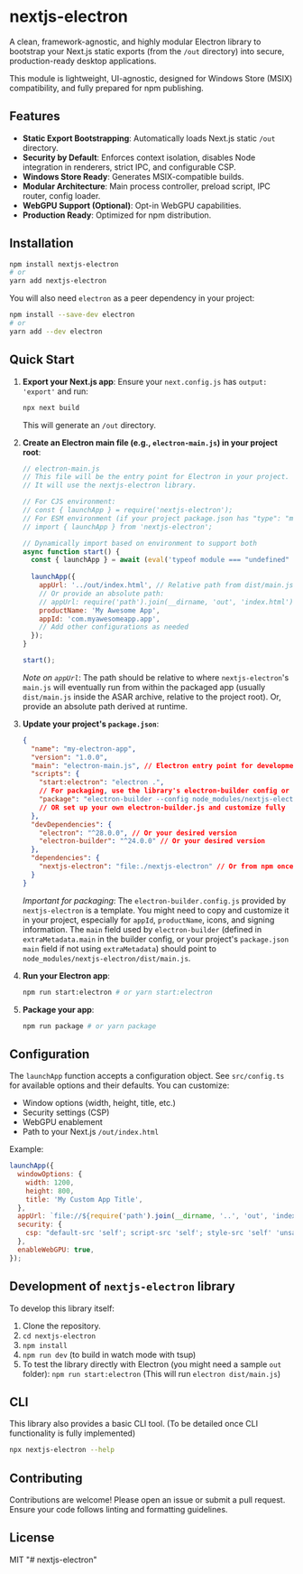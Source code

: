 # nextjs-electron

A clean, framework-agnostic, and highly modular Electron library to bootstrap your Next.js static exports (from the `/out` directory) into secure, production-ready desktop applications.

This module is lightweight, UI-agnostic, designed for Windows Store (MSIX) compatibility, and fully prepared for npm publishing.

## Features

-   **Static Export Bootstrapping**: Automatically loads Next.js static `/out` directory.
-   **Security by Default**: Enforces context isolation, disables Node integration in renderers, strict IPC, and configurable CSP.
-   **Windows Store Ready**: Generates MSIX-compatible builds.
-   **Modular Architecture**: Main process controller, preload script, IPC router, config loader.
-   **WebGPU Support (Optional)**: Opt-in WebGPU capabilities.
-   **Production Ready**: Optimized for npm distribution.

## Installation

```bash
npm install nextjs-electron
# or
yarn add nextjs-electron
```

You will also need `electron` as a peer dependency in your project:
```bash
npm install --save-dev electron
# or
yarn add --dev electron
```

## Quick Start

1.  **Export your Next.js app**:
    Ensure your `next.config.js` has `output: 'export'` and run:
    ```bash
    npx next build
    ```
    This will generate an `/out` directory.

2.  **Create an Electron main file (e.g., `electron-main.js`) in your project root**:

    ```javascript
    // electron-main.js
    // This file will be the entry point for Electron in your project.
    // It will use the nextjs-electron library.

    // For CJS environment:
    // const { launchApp } = require('nextjs-electron');
    // For ESM environment (if your project package.json has "type": "module"):
    // import { launchApp } from 'nextjs-electron';

    // Dynamically import based on environment to support both
    async function start() {
      const { launchApp } = await (eval('typeof module === "undefined" ? import("nextjs-electron") : Promise.resolve(require("nextjs-electron"))'));
      
      launchApp({
        appUrl: '../out/index.html', // Relative path from dist/main.js to your Next.js out/index.html
        // Or provide an absolute path:
        // appUrl: require('path').join(__dirname, 'out', 'index.html'), 
        productName: 'My Awesome App',
        appId: 'com.myawesomeapp.app',
        // Add other configurations as needed
      });
    }

    start();
    ```
    *Note on `appUrl`*: The path should be relative to where `nextjs-electron`'s `main.js` will eventually run from within the packaged app (usually `dist/main.js` inside the ASAR archive, relative to the project root). Or, provide an absolute path derived at runtime.

3.  **Update your project's `package.json`**:

    ```json
    {
      "name": "my-electron-app",
      "version": "1.0.0",
      "main": "electron-main.js", // Electron entry point for development
      "scripts": {
        "start:electron": "electron .",
        // For packaging, use the library's electron-builder config or your own
        "package": "electron-builder --config node_modules/nextjs-electron/electron-builder.config.js"
        // OR set up your own electron-builder.js and customize fully
      },
      "devDependencies": {
        "electron": "^28.0.0", // Or your desired version
        "electron-builder": "^24.0.0" // Or your desired version
      },
      "dependencies": {
        "nextjs-electron": "file:./nextjs-electron" // Or from npm once published
      }
    }
    ```
    *Important for packaging*: The `electron-builder.config.js` provided by `nextjs-electron` is a template. You might need to copy and customize it in your project, especially for `appId`, `productName`, icons, and signing information. The `main` field used by `electron-builder` (defined in `extraMetadata.main` in the builder config, or your project's `package.json` `main` field if not using `extraMetadata`) should point to `node_modules/nextjs-electron/dist/main.js`.

4.  **Run your Electron app**:
    ```bash
    npm run start:electron # or yarn start:electron
    ```

5.  **Package your app**:
    ```bash
    npm run package # or yarn package
    ```

## Configuration

The `launchApp` function accepts a configuration object. See `src/config.ts` for available options and their defaults. You can customize:
- Window options (width, height, title, etc.)
- Security settings (CSP)
- WebGPU enablement
- Path to your Next.js `/out/index.html`

Example:
```javascript
launchApp({
  windowOptions: {
    width: 1200,
    height: 800,
    title: 'My Custom App Title',
  },
  appUrl: `file://${require('path').join(__dirname, '..', 'out', 'index.html')}`, // Adjust path as needed
  security: {
    csp: "default-src 'self'; script-src 'self'; style-src 'self' 'unsafe-inline';"
  },
  enableWebGPU: true,
});
```

## Development of `nextjs-electron` library

To develop this library itself:
1. Clone the repository.
2. `cd nextjs-electron`
3. `npm install`
4. `npm run dev` (to build in watch mode with tsup)
5. To test the library directly with Electron (you might need a sample `out` folder):
   `npm run start:electron`
   (This will run `electron dist/main.js`)

## CLI

This library also provides a basic CLI tool.
(To be detailed once CLI functionality is fully implemented)

```bash
npx nextjs-electron --help
```

## Contributing

Contributions are welcome! Please open an issue or submit a pull request.
Ensure your code follows linting and formatting guidelines.

## License

MIT
"# nextjs-electron" 
